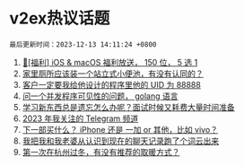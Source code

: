 # v2ex热议话题

`最后更新时间：2023-12-13 14:11:24 +0800`

1. [🎉[福利] iOS & macOS 福利放送， 150 位， 5 选 1](https://www.v2ex.com/t/999774)
1. [家里厕所应该装一个站立式小便池，有没有认同的？](https://www.v2ex.com/t/999785)
1. [客户一定要我给他设计的程序里他的 UID 为 88888](https://www.v2ex.com/t/999917)
1. [问一个并发程序可见性的问题， golang 语言](https://www.v2ex.com/t/999936)
1. [学习新东西总是遗忘怎么办呢？面试时候又耗费大量时间准备](https://www.v2ex.com/t/999853)
1. [2023 年我关注的 Telegram 频道](https://www.v2ex.com/t/999882)
1. [下一部买什么？ iPhone 还是 一加 or 其他，比如 vivo？](https://www.v2ex.com/t/999856)
1. [我把我和我老婆从认识到现在的聊天记录跑了个词云出来](https://www.v2ex.com/t/999939)
1. [第一次在杭州过冬，有没有推荐的取暖方式？](https://www.v2ex.com/t/999921)

